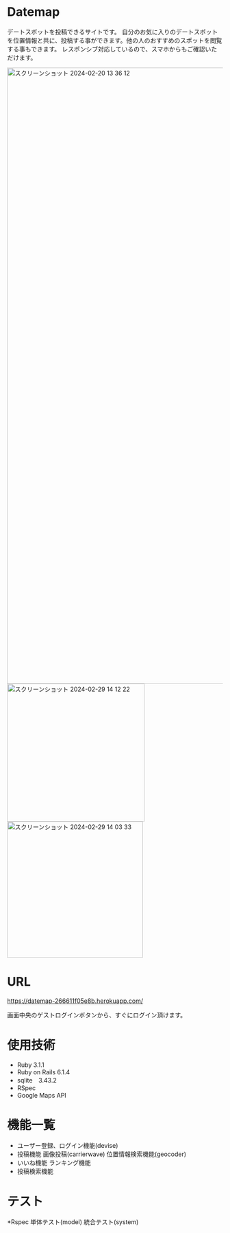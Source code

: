 # Datemap

デートスポットを投稿できるサイトです。
自分のお気に入りのデートスポットを位置情報と共に、投稿する事ができます。他の人のおすすめのスポットを閲覧する事もできます。
レスポンシブ対応しているので、スマホからもご確認いただけます。


<img width="1435" alt="スクリーンショット 2024-02-20 13 36 12" src="https://github.com/mitsuhiro27/Datemap/assets/98004666/1ea328ee-df81-4a20-baad-0829b29d7348">
<img width="321" alt="スクリーンショット 2024-02-29 14 12 22" src="https://github.com/mitsuhiro27/Datemap/assets/98004666/ac967599-826c-4c92-92f2-f56c10dcf66a">
<img width="317" alt="スクリーンショット 2024-02-29 14 03 33" src="https://github.com/mitsuhiro27/Datemap/assets/98004666/7cc77eed-098c-4005-b262-030fe1d20009">

# URL
https://datemap-266611f05e8b.herokuapp.com/

画面中央のゲストログインボタンから、すぐにログイン頂けます。

# 使用技術

* Ruby 3.1.1
* Ruby on Rails  6.1.4
* sqlite　3.43.2
* RSpec
* Google Maps API

# 機能一覧
* ユーザー登録、ログイン機能(devise)
* 投稿機能  画像投稿(carrierwave)  位置情報検索機能(geocoder)
* いいね機能  ランキング機能
* 投稿検索機能

# テスト
*Rspec
単体テスト(model)
統合テスト(system)
